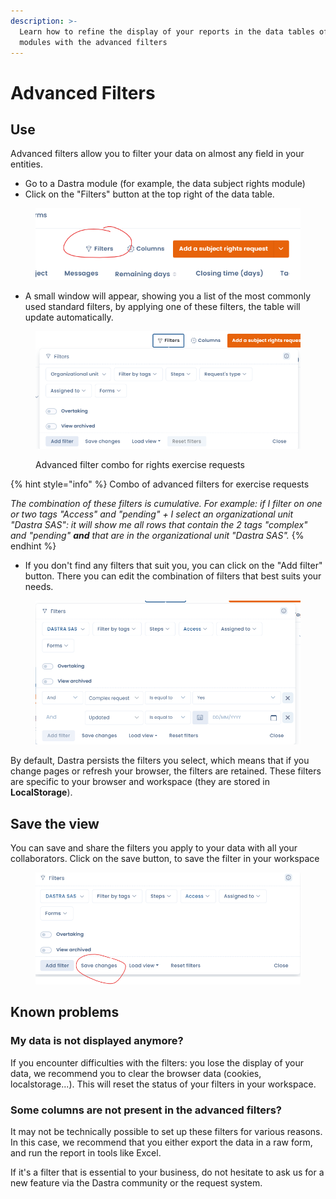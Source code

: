 ```yaml
---
description: >-
  Learn how to refine the display of your reports in the data tables of all
  modules with the advanced filters
---
```


# Advanced Filters

## Use

Advanced filters allow you to filter your data on almost any field in your entities.&#x20;

* Go to a Dastra module (for example, the data subject rights module)
* Click on the "Filters" button at the top right of the data table.&#x20;

<figure><img src="../../.gitbook/assets/image (40).png" alt=""><figcaption></figcaption></figure>

* A small window will appear, showing you a list of the most commonly used standard filters, by applying one of these filters, the table will update automatically.&#x20;

<figure><img src="../../.gitbook/assets/image (1) (1) (1).png" alt=""><figcaption><p>Advanced filter combo for rights exercise requests</p></figcaption></figure>

{% hint style="info" %}
Combo of advanced filters for exercise requests&#x20;

_The combination of these filters is cumulative. For example: if I filter on one or two tags "Access" and "pending" + I select an organizational unit "Dastra SAS": it will show me all rows that contain the 2 tags "complex" and "pending" **and** that are in the organizational unit "Dastra SAS"._
{% endhint %}

* If you don't find any filters that suit you, you can click on the "Add filter" button. There you can edit the combination of filters that best suits your needs.&#x20;

<figure><img src="../../.gitbook/assets/image (247).png" alt=""><figcaption></figcaption></figure>

By default, Dastra persists the filters you select, which means that if you change pages or refresh your browser, the filters are retained. These filters are specific to your browser and workspace (they are stored in **LocalStorage**).&#x20;

## Save the view&#x20;

You can save and share the filters you apply to your data with all your collaborators. Click on the save button, to save the filter in your workspace&#x20;

<figure><img src="../../.gitbook/assets/image (36).png" alt=""><figcaption></figcaption></figure>

## Known problems&#x20;

### My data is not displayed anymore?&#x20;

If you encounter difficulties with the filters: you lose the display of your data, we recommend you to clear the browser data (cookies, localstorage...). This will reset the status of your filters in your workspace.&#x20;

### Some columns are not present in the advanced filters?&#x20;

It may not be technically possible to set up these filters for various reasons. In this case, we recommend that you either export the data in a raw form, and run the report in tools like Excel.&#x20;

If it's a filter that is essential to your business, do not hesitate to ask us for a new feature via the Dastra community or the request system.

